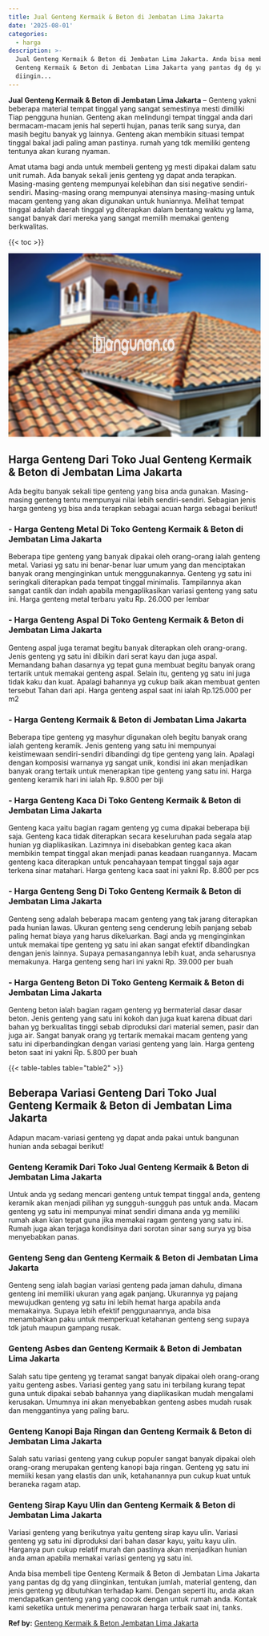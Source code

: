 ```yaml
---
title: Jual Genteng Kermaik & Beton di Jembatan Lima Jakarta
date: '2025-08-01'
categories:
  - harga
description: >-
  Jual Genteng Kermaik & Beton di Jembatan Lima Jakarta. Anda bisa membeli tipe
  Genteng Kermaik & Beton di Jembatan Lima Jakarta yang pantas dg dg yang
  diingin...
---
```


**Jual Genteng Kermaik & Beton di Jembatan Lima Jakarta** – Genteng yakni beberapa material tempat tinggal yang sangat semestinya mesti dimiliki Tiap pengguna hunian. Genteng akan melindungi tempat tinggal anda dari bermacam-macam jenis hal seperti hujan, panas terik sang surya, dan masih begitu banyak yg lainnya. Genteng akan membikin situasi tempat tinggal bakal jadi paling aman pastinya. rumah yang tdk memiliki genteng tentunya akan kurang nyaman.

Amat utama bagi anda untuk membeli genteng yg mesti dipakai dalam satu unit rumah. Ada banyak sekali jenis genteng yg dapat anda terapkan. Masing-masing genteng mempunyai kelebihan dan sisi negative sendiri-sendiri. Masing-masing orang mempunyai atensinya masing-masing untuk macam genteng yang akan digunakan untuk huniannya. Melihat tempat tinggal adalah daerah tinggal yg diterapkan dalam bentang waktu yg lama, sangat banyak dari mereka yang sangat memilih memakai genteng berkwalitas.

{{< toc >}}

![Jual Genteng Kermaik & Beton di Jembatan Lima Jakarta](/images/genteng-minimalis-murah10.png)

## Harga Genteng Dari Toko Jual Genteng Kermaik & Beton di Jembatan Lima Jakarta

Ada begitu banyak sekali tipe genteng yang bisa anda gunakan. Masing-masing genteng tentu mempunyai nilai lebih sendiri-sendiri. Sebagian jenis harga genteng yg bisa anda terapkan sebagai acuan harga sebagai berikut!

### \- Harga Genteng Metal Di Toko Genteng Kermaik & Beton di Jembatan Lima Jakarta

Beberapa tipe genteng yang banyak dipakai oleh orang-orang ialah genteng metal. Variasi yg satu ini benar-benar luar umum yang dan menciptakan banyak orang menginginkan untuk menggunakannya. Genteng yg satu ini seringkali diterapkan pada tempat tinggal minimalis. Tampilannya akan sangat cantik dan indah apabila mengaplikasikan variasi genteng yang satu ini. Harga genteng metal terbaru yaitu Rp. 26.000 per lembar

### \- Harga Genteng Aspal Di Toko Genteng Kermaik & Beton di Jembatan Lima Jakarta

Genteng aspal juga teramat begitu banyak diterapkan oleh orang-orang. Jenis genteng yg satu ini dibikin dari serat kayu dan juga aspal. Memandang bahan dasarnya yg tepat guna membuat begitu banyak orang tertarik untuk memakai genteng aspal. Selain itu, genteng yg satu ini juga tidak kaku dan kuat. Apalagi bahannya yg cukup baik akan membuat genten tersebut Tahan dari api. Harga genteng aspal saat ini ialah Rp.125.000 per m2

### \- Harga Genteng Kermaik & Beton di Jembatan Lima Jakarta

Beberapa tipe genteng yg masyhur digunakan oleh begitu banyak orang ialah genteng keramik. Jenis genteng yang satu ini mempunyai keistimewaan sendiri-sendiri dibandingi dg tipe genteng yang lain. Apalagi dengan komposisi warnanya yg sangat unik, kondisi ini akan menjadikan banyak orang tertaik untuk menerapkan tipe genteng yang satu ini. Harga genteng keramik hari ini ialah Rp. 9.800 per biji

### \- Harga Genteng Kaca Di Toko Genteng Kermaik & Beton di Jembatan Lima Jakarta

Genteng kaca yaitu bagian ragam genteng yg cuma dipakai beberapa biji saja. Genteng kaca tidak diterapkan secara keseluruhan pada segala atap hunian yg diaplikasikan. Lazimnya ini disebabkan genteg kaca akan membikin tempat tinggal akan menjadi panas keadaan ruangannya. Macam genteng kaca diterapkan untuk pencahayaan tempat tinggal saja agar terkena sinar matahari. Harga genteng kaca saat ini yakni Rp. 8.800 per pcs

### \- Harga Genteng Seng Di Toko Genteng Kermaik & Beton di Jembatan Lima Jakarta

Genteng seng adalah beberapa macam genteng yang tak jarang diterapkan pada hunian lawas. Ukuran genteng seng cenderung lebih panjang sebab paling hemat biaya yang harus dikeluarkan. Bagi anda yg menginginkan untuk memakai tipe genteng yg satu ini akan sangat efektif dibandingkan dengan jenis lainnya. Supaya pemasangannya lebih kuat, anda seharusnya memakunya. Harga genteng seng hari ini yakni Rp. 39.000 per buah

### \- Harga Genteng Beton Di Toko Genteng Kermaik & Beton di Jembatan Lima Jakarta

Genteng beton ialah bagian ragam genteng yg bermaterial dasar dasar beton. Jenis genteng yang satu ini kokoh dan juga kuat karena dibuat dari bahan yg berkualitas tinggi sebab diproduksi dari material semen, pasir dan juga air. Sangat banyak orang yg tertarik memakai macam genteng yang satu ini diperbandingkan dengan variasi genteng yang lain. Harga genteng beton saat ini yakni Rp. 5.800 per buah

{{< table-tables table="table2" >}}

## Beberapa Variasi Genteng Dari Toko Jual Genteng Kermaik & Beton di Jembatan Lima Jakarta

Adapun macam-variasi genteng yg dapat anda pakai untuk bangunan hunian anda sebagai berikut!

### Genteng Keramik Dari Toko Jual Genteng Kermaik & Beton di Jembatan Lima Jakarta

Untuk anda yg sedang mencari genteng untuk tempat tinggal anda, genteng keramik akan menjadi pilihan yg sungguh-sungguh pas untuk anda. Macam genteng yg satu ini mempunyai minat sendiri dimana anda yg memiliki rumah akan kian tepat guna jika memakai ragam genteng yang satu ini. Rumah juga akan terjaga kondisinya dari sorotan sinar sang surya yg bisa menyebabkan panas.

### Genteng Seng dan Genteng Kermaik & Beton di Jembatan Lima Jakarta

Genteng seng ialah bagian variasi genteng pada jaman dahulu, dimana genteng ini memiliki ukuran yang agak panjang. Ukurannya yg pajang mewujudkan genteng yg satu ini lebih hemat harga apabila anda memakainya. Supaya lebih efektif penggunaannya, anda bisa menambahkan paku untuk memperkuat ketahanan genteng seng supaya tdk jatuh maupun gampang rusak.

### Genteng Asbes dan Genteng Kermaik & Beton di Jembatan Lima Jakarta

Salah satu tipe genteng yg teramat sangat banyak dipakai oleh orang-orang yaitu genteng asbes. Variasi genteg yang satu ini terbilang kurang tepat guna untuk dipakai sebab bahannya yang diaplikasikan mudah mengalami kerusakan. Umumnya ini akan menyebabkan genteng asbes mudah rusak dan menggantinya yang paling baru.

### Genteng Kanopi Baja Ringan dan Genteng Kermaik & Beton di Jembatan Lima Jakarta

Salah satu variasi genteng yang cukup populer sangat banyak dipakai oleh orang-orang merupakan genteng kanopi baja ringan. Genteng yg satu ini memiiki kesan yang elastis dan unik, ketahanannya pun cukup kuat untuk beraneka ragam atap.

### Genteng Sirap Kayu Ulin dan Genteng Kermaik & Beton di Jembatan Lima Jakarta

Variasi genteng yang berikutnya yaitu genteng sirap kayu ulin. Variasi genteng yg satu ini diproduksi dari bahan dasar kayu, yaitu kayu ulin. Harganya pun cukup relatif murah dan pastinya akan menjadikan hunian anda aman apabila memakai variasi genteng yg satu ini.

Anda bisa membeli tipe Genteng Kermaik & Beton di Jembatan Lima Jakarta yang pantas dg dg yang diinginkan, tentukan jumlah, material genteng, dan jenis genteng yg dibutuhkan terhadap kami. Dengan seperti itu, anda akan mendapatkan genteng yang yang cocok dengan untuk rumah anda. Kontak kami seketika untuk menerima penawaran harga terbaik saat ini, tanks.

**Ref by:**  [Genteng Kermaik & Beton  Jembatan Lima Jakarta](https://id.wikipedia.org/wiki/Genteng)
